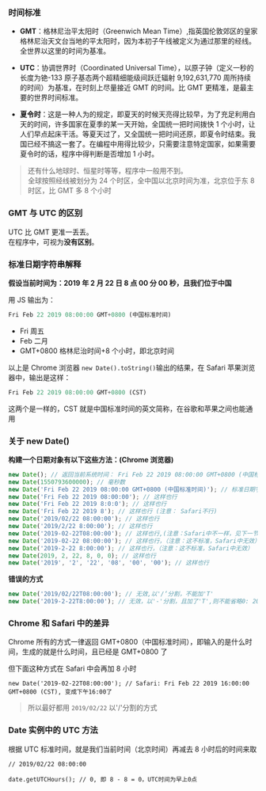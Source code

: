 ### 时间标准

- **GMT**：格林尼治平太阳时（Greenwich Mean Time）,指英国伦敦郊区的皇家格林尼治天文台当地的平太阳时，因为本初子午线被定义为通过那里的经线。全世界以这里的时间为基准。<br/>
- **UTC**：协调世界时（Coordinated Universal Time），以原子钟（定义一秒的长度为铯-133 原子基态两个超精细能级间跃迁辐射 9,192,631,770 周所持续的时间）为基准，在时刻上尽量接近 GMT 的时间。比 GMT 更精准，是最主要的世界时间标准。

- **夏令时**：这是一种人为的规定，即夏天的时候天亮得比较早，为了充足利用白天的时间，许多国家在夏季的某一天开始，全国统一把时间拨快 1 个小时，让人们早点起床干活。等夏天过了，又全国统一把时间还原，即夏令时结束。我国已经不搞这一套了。在编程中用得比较少，只需要注意特定国家，如果需要夏令时的话，程序中得判断是否增加 1 小时。

> 还有什么地球时、恒星时等等，程序中一般用不到。<br/>
> 全球按照经线被划分为 24 个时区，全中国以北京时间为准，北京位于东 8 时区，比 GMT 多 8 个小时

### GMT 与 UTC 的区别

UTC 比 GMT 更准一丢丢。<br/>
在程序中，可视为**没有区别**。

### 标准日期字符串解释

**假设当前时间为：2019 年 2 月 22 日 8 点 00 分 00 秒，且我们位于中国**

用 JS 输出为：

```javascript
Fri Feb 22 2019 08:00:00 GMT+0800 (中国标准时间)
```

- Fri 周五
- Feb 二月
- GMT+0800 格林尼治时间+8 个小时，即北京时间

以上是 Chrome 浏览器 `new Date().toString()`输出的结果，在 Safari 苹果浏览器中，输出是这样：

```javascript
Fri Feb 22 2019 08:00:00 GMT+0800 (CST)
```

这两个是一样的，CST 就是中国标准时间的英文简称，在谷歌和苹果之间也能通用

### 关于 new Date()

**构建一个日期对象有以下这些方法：(Chrome 浏览器)**

```javascript
new Date(); // 返回当前系统时间： Fri Feb 22 2019 08:00:00 GMT+0800 (中国标准时间)
new Date(1550793600000); // 毫秒数
new Date('Fri Feb 22 2019 08:00:00 GMT+0800 (中国标准时间)'); // 标准日期字符串
new Date('Fri Feb 22 2019 08:00:00'); // 这样也行
new Date('Fri Feb 22 2019 8:0:0'); // 这样也行
new Date('Fri Feb 22 2019 8'); // 这样也行 (注意： Safari不行)
new Date('2019/02/22 08:00:00'); // 这样也行
new Date('2019/2/22 8:00:00'); // 这样也行
new Date('2019-02-22T08:00:00'); // 这样也行,(注意：Safari中不一样，见下一节)
new Date('2019-02-22 08:00:00'); // 这样也行，（注意：这不标准，Safari中无效）
new Date('2019-2-22 8:00:00'); // 这样也行，（注意：这不标准，Safari中无效）
new Date(2019, 2, 22, 8, 0, 0); // 这样也行
new Date('2019', '2', '22', '08', '00', '00'); // 这样也行
```

**错误的方式**

```javascript
new Date('2019/02/22T08:00:00'); // 无效,以'/‘分割，不能加'T'
new Date('2019-2-22T8:00:00'); // 无效，以'-'分割，且加了'T',则不能省略0: 2019-02-22T08:00:00
```

### Chrome 和 Safari 中的差异

Chrome 所有的方式一律返回 GMT+0800（中国标准时间），即输入的是什么时间，生成的就是什么时间，且已经是 GMT+0800 了

但下面这种方式在 Safari 中会再加 8 小时

```
new Date('2019-02-22T08:00:00'); // Safari: Fri Feb 22 2019 16:00:00 GMT+0800 (CST), 变成下午16:00了
```

> 所以最好都用 `2019/02/22` 以'/'分割的方式

### Date 实例中的 UTC 方法

根据 UTC 标准时间，就是我们当前时间（北京时间）再减去 8 小时后的时间来取

```
// 2019/02/22 08:00:00

date.getUTCHours(); // 0, 即 8 - 8 = 0，UTC时间为早上0点
```
